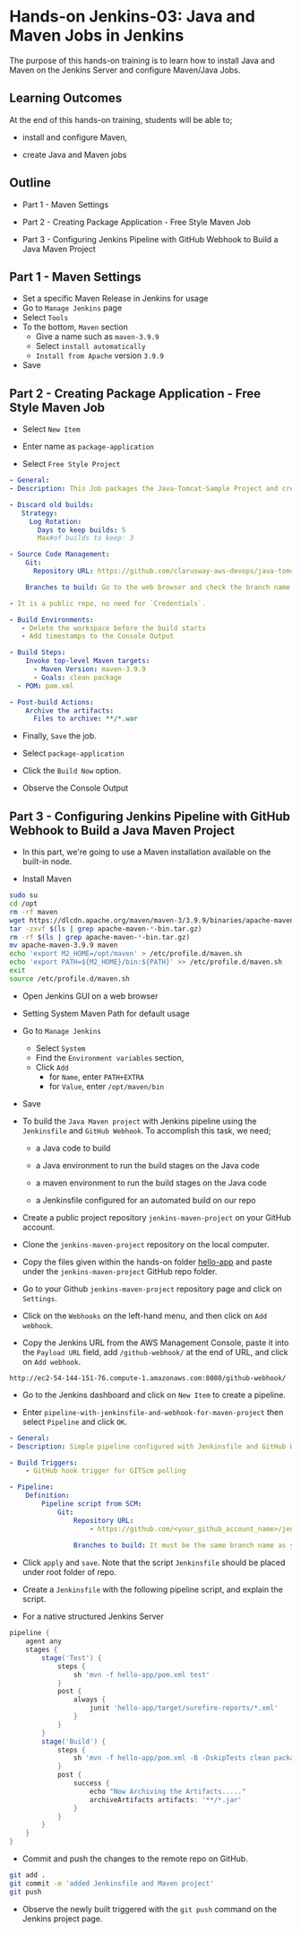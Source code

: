 # Hands-on Jenkins-03: Java and Maven Jobs in Jenkins

The purpose of this hands-on training is to learn how to install Java and Maven on the Jenkins Server and configure Maven/Java Jobs.

## Learning Outcomes

At the end of this hands-on training, students will be able to;

- install and configure Maven,

- create Java and Maven jobs

## Outline

- Part 1 - Maven Settings

- Part 2 - Creating Package Application - Free Style Maven Job

- Part 3 - Configuring Jenkins Pipeline with GitHub Webhook to Build a Java Maven Project

## Part 1 - Maven Settings

- Set a specific Maven Release in Jenkins for usage
- Go to `Manage Jenkins` page
- Select `Tools`
- To the bottom, `Maven` section
  - Give a name such as `maven-3.9.9`
  - Select `install automatically`
  - `Install from Apache` version `3.9.9`
- Save

## Part 2 - Creating Package Application - Free Style Maven Job

- Select `New Item`

- Enter name as `package-application`

- Select `Free Style Project`

```yaml
- General:
- Description: This Job packages the Java-Tomcat-Sample Project and creates a war file.

- Discard old builds: 
   Strategy:
     Log Rotation:
       Days to keep builds: 5 
       Max#of builds to keep: 3

- Source Code Management:
    Git:
      Repository URL: https://github.com/clarusway-aws-devops/java-tomcat-sample-main.git

    Branches to build: Go to the web browser and check the branch name of the git project `https://github.com/clarusway-aws-devops/java-tomcat-sample-main.git`.

- It is a public repo, no need for `Credentials`.

- Build Environments: 
   - Delete the workspace before the build starts
   - Add timestamps to the Console Output

- Build Steps:
    Invoke top-level Maven targets:
      - Maven Version: maven-3.9.9
      - Goals: clean package
  - POM: pom.xml

- Post-build Actions:
    Archive the artifacts:
      Files to archive: **/*.war 
```

- Finally, `Save` the job.

- Select `package-application`

- Click the `Build Now` option.

- Observe the Console Output


## Part 3 - Configuring Jenkins Pipeline with GitHub Webhook to Build a Java Maven Project

- In this part, we're going to use a Maven installation available on the built-in node.

- Install Maven
  
```bash
sudo su
cd /opt
rm -rf maven
wget https://dlcdn.apache.org/maven/maven-3/3.9.9/binaries/apache-maven-3.9.9-bin.tar.gz
tar -zxvf $(ls | grep apache-maven-*-bin.tar.gz)
rm -rf $(ls | grep apache-maven-*-bin.tar.gz)
mv apache-maven-3.9.9 maven
echo 'export M2_HOME=/opt/maven' > /etc/profile.d/maven.sh
echo 'export PATH=${M2_HOME}/bin:${PATH}' >> /etc/profile.d/maven.sh
exit
source /etc/profile.d/maven.sh
```

- Open Jenkins GUI on a web browser

- Setting System Maven Path for default usage
  
- Go to `Manage Jenkins`
  - Select `System`
  - Find the `Environment variables` section,
  - Click `Add`
    - for `Name`, enter `PATH+EXTRA` 
    - for `Value`, enter `/opt/maven/bin`
- Save

- To build the `Java Maven project` with Jenkins pipeline using the `Jenkinsfile` and `GitHub Webhook`. To accomplish this task, we need;

  - a Java code to build

  - a Java environment to run the build stages on the Java code

  - a maven environment to run the build stages on the Java code

  - a Jenkinsfile configured for an automated build on our repo

- Create a public project repository `jenkins-maven-project` on your GitHub account.

- Clone the `jenkins-maven-project` repository on the local computer.

- Copy the files given within the hands-on folder [hello-app](./hello-app)  and paste under the `jenkins-maven-project` GitHub repo folder.

- Go to your Github `jenkins-maven-project` repository page and click on `Settings`.

- Click on the `Webhooks` on the left-hand menu, and then click on `Add webhook`.

- Copy the Jenkins URL from the AWS Management Console, paste it into the `Payload URL` field, add `/github-webhook/` at the end of URL, and click on `Add webhook`.

```text
http://ec2-54-144-151-76.compute-1.amazonaws.com:8080/github-webhook/
```

- Go to the Jenkins dashboard and click on `New Item` to create a pipeline.

- Enter `pipeline-with-jenkinsfile-and-webhook-for-maven-project` then select `Pipeline` and click `OK`.

```yaml
- General:
- Description: Simple pipeline configured with Jenkinsfile and GitHub Webhook for Ma aven project

- Build Triggers:
    - GitHub hook trigger for GITScm polling

- Pipeline:
    Definition:
        Pipeline script from SCM:
            Git:
                Repository URL:
                    - https://github.com/<your_github_account_name>/jenkins-maven-project/
                
                Branches to build: It must be the same branch name as your `jenkins-first-webhook-project` Github repository. If your repository's default branch name is "main", then change "master" to "main".
```

- Click `apply` and `save`. Note that the script `Jenkinsfile` should be placed under root folder of repo.

- Create a `Jenkinsfile` with the following pipeline script, and explain the script.

- For a native structured Jenkins Server

```groovy
pipeline {
    agent any
    stages {
        stage('Test') {
            steps {
                sh 'mvn -f hello-app/pom.xml test'
            }
            post {
                always {
                    junit 'hello-app/target/surefire-reports/*.xml'
                }
            }
        }
        stage('Build') {
            steps {
                sh 'mvn -f hello-app/pom.xml -B -DskipTests clean package'
            }
            post {
                success {
                    echo "Now Archiving the Artifacts....."
                    archiveArtifacts artifacts: '**/*.jar'
                }
            }
        }
    }
}
```

- Commit and push the changes to the remote repo on GitHub.

```bash
git add .
git commit -m 'added Jenkinsfile and Maven project'
git push
```

- Observe the newly built triggered with the `git push` command on the Jenkins project page.
